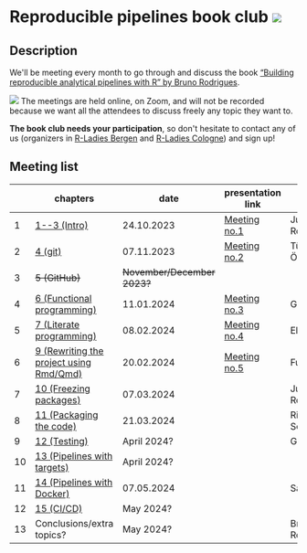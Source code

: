 # Reproducible pipelines book club <img src="https://img.shields.io/badge/book-club-blue.svg?logo=bookstack">

## Description

We'll be meeting every month to go through and discuss the book
[“Building reproducible analytical pipelines with R” by Bruno Rodrigues](https://raps-with-r.dev/).

<img src="https://img.shields.io/badge/-online-blue.svg?logo=zoom"> The meetings are held online, on Zoom, and will not be recorded because we want
all the attendees to discuss freely any topic they want to.

**The book club needs your participation**, so don't hesitate to contact any of
us (organizers in [R-Ladies Bergen](https://www.meetup.com/rladies-bergen/members/?op=leaders)
and [R-Ladies Cologne](https://www.meetup.com/rladies-cologne/members/?op=leaders))
and sign up!

## Meeting list

|   | chapters | date | presentation link | presenter | notes |
|---|---------|------|-------------------|-----------|-------|
| 1 | [1--3 (Intro)](https://raps-with-r.dev/project_start.html)  | 24.10.2023 |  [Meeting no.1](Meeting_01/JRomanowska_presentation_2023-10-24.html)  | Julia Romanowska | | 
| 2 | [4 (git)](https://raps-with-r.dev/git.html) | 07.11.2023 | [Meeting no.2](Meeting_02/RLadiesBergen_ReproducibleBookClubNumber2.html) | Türküler Özgümüş | |
| 3 | ~~5 (GitHub)~~ | ~~November/December 2023?~~ |  |  | _cancelled_ |
| 4 | [6 (Functional programming)](https://raps-with-r.dev/fprog.html) | 11.01.2024 | [Meeting no.3](https://github.com/gabewinter/reproducible_pipelines/) | Gabe Winter |  |
| 5 | [7 (Literate programming)](https://raps-with-r.dev/lit_prog.html) | 08.02.2024 | [Meeting no.4](https://github.com/rladies/meetup-presentations_bergen/tree/master/Reproducible_pipelines_book_club/meeting_04) | Elen Le Foll |  |
| 6 | [9 (Rewriting the project using Rmd/Qmd)](https://raps-with-r.dev/project_rewrite.html) | 20.02.2024 | [Meeting no.5](https://github.com/rladies/meetup-presentations_bergen/tree/master/Reproducible_pipelines_book_club/Meeting_05) | Fulya Gökalp |  |
| 7 | [10 (Freezing packages)](https://raps-with-r.dev/repro_intro.html) | 07.03.2024 |  | Julia Romanowska |  |
| 8 | [11 (Packaging the code)](https://raps-with-r.dev/packages.html) | 21.03.2024 |  | Ricardo Serrano |  |
| 9 | [12 (Testing)](https://raps-with-r.dev/testing.html) | April 2024? |  | Gabe Winter |  |
| 10 | [13 (Pipelines with targets)](https://raps-with-r.dev/targets.html) | April 2024? | |  |  |
| 11 | [14 (Pipelines with Docker)](https://raps-with-r.dev/repro_cont.html) | 07.05.2024 |  | Sahee Rim |  |
| 12 | [15 (CI/CD)](https://raps-with-r.dev/ci_cd.html) | May 2024? |  |  |  |
| 13 | Conclusions/extra topics? | May 2024? |  | Bruno Rodrigues |  |
